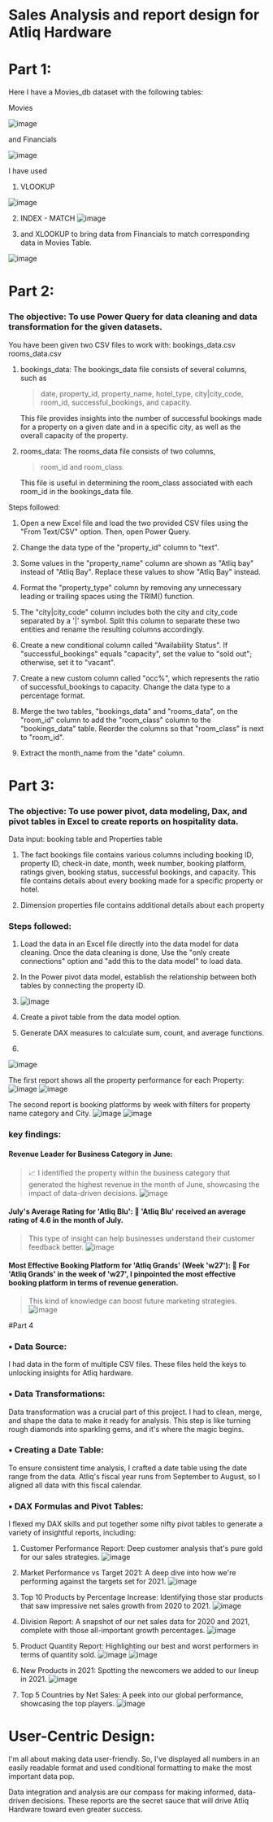 
# Sales Analysis and report design for Atliq Hardware

# Part 1:

Here I have a Movies_db dataset with the following tables:

Movies

![image](https://github.com/mythilyram/Excel/assets/123518126/8395bf9a-4383-4fe8-8562-050b6da85f96)

and Financials

![image](https://github.com/mythilyram/Excel/assets/123518126/5945a590-1aa7-4d53-af10-6758cc816c8a)

I have used 
1. VLOOKUP

![image](https://github.com/mythilyram/Excel/assets/123518126/815dc622-42fd-43d5-974c-d295cd524f7b)


2.  INDEX - MATCH
![image](https://github.com/mythilyram/Excel/assets/123518126/2cbc3197-baf7-4e02-9fd3-eb4014ec79db)

3. and XLOOKUP to bring data from Financials to match corresponding data in Movies Table.

 ![image](https://github.com/mythilyram/Excel/assets/123518126/2f5155d8-ff46-4051-8b0b-5167e498e7e2)

# Part 2:

 ### The objective: To use Power Query for data cleaning and data transformation for the given datasets. 
 You have been given two CSV files to work with: 
	 bookings_data.csv
	 rooms_data.csv



1. bookings_data: The bookings_data file consists of several columns, such as
   >date, property_id, property_name, hotel_type, city|city_code, room_id, successful_bookings, and capacity.
   
   This file provides insights into the number of successful bookings made for a property on a given date and in a specific city, as well as the overall capacity of the property.



3. rooms_data: The rooms_data file consists of two columns,
   > room_id and room_class.
   
   This file is useful in determining the room_class associated with each room_id in the bookings_data file.

Steps followed:

1. Open a new Excel file and load the two provided CSV files using the "From Text/CSV" option. Then, open Power Query.

2. Change the data type of the "property_id" column to "text".

3. Some values in the "property_name" column are shown as "Atliq bay" instead of "Atliq Bay". Replace these values to show "Atliq Bay" instead.

4. Format the "property_type" column by removing any unnecessary leading or trailing spaces using the TRIM() function.

5. The "city|city_code" column includes both the city and city_code separated by a '|' symbol. Split this column to separate these two entities and rename the resulting columns accordingly.

6. Create a new conditional column called "Availability Status". If "successful_bookings" equals "capacity", set the value to "sold out"; otherwise, set it to "vacant".

7. Create a new custom column called "occ%", which represents the ratio of successful_bookings to capacity. Change the data type to a percentage format.

8. Merge the two tables, "bookings_data" and "rooms_data", on the "room_id" column to add the "room_class" column to the "bookings_data" table. Reorder the columns so that "room_class" is next to "room_id".

9. Extract the month_name from the "date" column.

# Part 3:
 ### The objective: To use power pivot, data modeling, Dax, and pivot tables in Excel to create reports on hospitality data. 

Data input:
booking table and 
Properties table 

1. The fact bookings file contains various columns including booking ID, property ID, check-in date, month, week number, booking platform, ratings given, booking status, successful bookings, and capacity. This file contains details about every booking made for a specific property or hotel.

2. Dimension properties file contains additional details about each property

### Steps followed:

1. Load the data in an Excel file directly into the data model for data cleaning. Once the data cleaning is done, Use the "only create connections" option and "add this to the data model" to load data.

2. In the Power pivot data model, establish the relationship between both tables by connecting the property ID.
3. ![image](https://github.com/mythilyram/Excel/assets/123518126/f9f0e1f8-6a23-4770-9b16-5bdeae759b03)

4. Create a pivot table from the data model option.

5. Generate DAX measures to calculate sum, count, and average functions.
6. 
![image](https://github.com/mythilyram/Excel/assets/123518126/b754837c-ebb3-4fcf-80f6-557fd39b0351)

The first report shows all the property performance for each Property:
![image](https://github.com/mythilyram/Excel/assets/123518126/5464c0b6-9b88-480e-8bfe-cb682e6ab318)
![image](https://github.com/mythilyram/Excel/assets/123518126/4a3b7ab1-2349-4fa2-8aa3-858f198d15b8)


The second report is booking platforms by week with filters for property name category and City.
![image](https://github.com/mythilyram/Excel/assets/123518126/b38c1501-2284-44ce-9156-b386621a7df7)
![image](https://github.com/mythilyram/Excel/assets/123518126/4a30d430-deca-42f6-a669-2dff39bc1a38)

### key findings:
#### Revenue Leader for Business Category in June:
> 📈 I identified the property within the business category that generated the highest revenue in the month of June, showcasing the impact of data-driven decisions.
![image](https://github.com/mythilyram/Excel/assets/123518126/71cb04b5-89f0-4039-b994-ba7753eee16f)

#### July's Average Rating for 'Atliq Blu': 🌟 'Atliq Blu' received an average rating of 4.6 in the month of July.
> This type of insight can help businesses understand their customer feedback better.
![image](https://github.com/mythilyram/Excel/assets/123518126/8e788541-bac8-4de0-a0ab-e8d525b13de1)

#### Most Effective Booking Platform for 'Atliq Grands' (Week 'w27'): 🏨 For 'Atliq Grands' in the week of 'w27', I pinpointed the most effective booking platform in terms of revenue generation.
>This kind of knowledge can boost future marketing strategies.
![image](https://github.com/mythilyram/Excel/assets/123518126/e57c3d46-dcbc-4863-921a-994138ee6276)

#Part 4
### ▪ Data Source:
I had data in the form of multiple CSV files. These files held the keys to unlocking insights for Atliq hardware.
    
### ▪ Data Transformations:
Data transformation was a crucial part of this project. I had to clean, merge, and shape the data to make it ready for analysis. This step is like turning rough diamonds into sparkling gems, and it's where the magic begins.
    
### ▪ Creating a Date Table:
To ensure consistent time analysis, I crafted a date table using the date range from the data. Atliq's fiscal year runs from September to August, so I aligned all data with this fiscal calendar.
    
### ▪ DAX Formulas and Pivot Tables:
I flexed my DAX skills and put together some nifty pivot tables to generate a variety of insightful reports, including:

1. Customer Performance Report: Deep customer analysis that's pure gold for our sales strategies.
   ![image](https://github.com/mythilyram/Excel/assets/123518126/b5f30bb9-f76c-40f3-b97b-64d774c4d54c)


2. Market Performance vs Target 2021: A deep dive into how we're performing against the targets set for 2021.
![image](https://github.com/mythilyram/Excel/assets/123518126/42c5f4f7-b192-44d2-a650-2ff2336813df)

3. Top 10 Products by Percentage Increase: Identifying those star products that saw impressive net sales growth from 2020 to 2021.
![image](https://github.com/mythilyram/Excel/assets/123518126/0fa85919-6493-4ee7-91b8-fe3433c5ecb9)
	
4. Division Report: A snapshot of our net sales data for 2020 and 2021, complete with those all-important growth percentages.
![image](https://github.com/mythilyram/Excel/assets/123518126/712b6628-5d6b-4034-b012-6c998519073e)

5. Product Quantity Report: Highlighting our best and worst performers in terms of quantity sold.
![image](https://github.com/mythilyram/Excel/assets/123518126/c3ed3f48-77c3-4a66-b0f9-d2bb33283f5a)
![image](https://github.com/mythilyram/Excel/assets/123518126/b223aee6-09f2-424e-8d84-72ffe0d8856a)

6. New Products in 2021: Spotting the newcomers we added to our lineup in 2021.
![image](https://github.com/mythilyram/Excel/assets/123518126/e35bc181-a060-4290-9823-03d23f69ac7a)

7. Top 5 Countries by Net Sales: A peek into our global performance, showcasing the top players.
![image](https://github.com/mythilyram/Excel/assets/123518126/e7225189-c464-48b0-afe8-250aa83d6c7f)

# User-Centric Design: 
I'm all about making data user-friendly. So, I've displayed all numbers in an easily readable format and used conditional formatting to make the most important data pop.

Data integration and analysis are our compass for making informed, data-driven decisions. These reports are the secret sauce that will drive Atliq Hardware toward even greater success.







